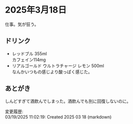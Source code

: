 # 2025年3月18日

仕事。気が狂う。

## ドリンク

- レッドブル 355ml  
カフェイン114mg
- リアルゴールド ウルトラチャージ レモン 500ml  
なんかいつもの感じより酸っぱく感じた。

## あとがき

しんどすぎて酒飲んでしまった。酒飲んでも別に回復しないのに。

変更履歴:  
03/19/2025 11:02:19: Created 2025 03 18 (markdown)  
